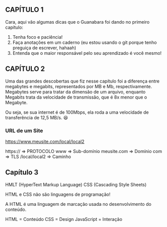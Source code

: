 ## CAPÍTULO 1

Cara, aqui vão algumas dicas que o Guanabara foi dando no primeiro capítulo:

1. Tenha foco e paciência!
2. Faça anotações em um caderno (eu estou usando o git porque tenho preguiça de escrever, hahaah)
3. Entenda que o maior responsável pelo seu aprendizado é você mesmo!

## CAPÍTULO 2

Uma das grandes descobertas que fiz nesse capítulo foi a diferença entre megabytes e megabits, representados por MB e Mb, respectivamente. Megabytes serve para tratar da dimensão de um arquivo, enquanto Megabits trata da velocidade de transmissão, que é 8x menor que o Megabyte.

Ou seja, se sua internet é de 100Mbps, ela roda a uma velocidade de transferência de 12,5 MB/s. 😆

### URL de um Site

https://www.meusite.com/local/local2

https:// => PROTOCOLO
www => Sub-domínio
meusite.com => Domínio
com => TLS
/local/local2 => Caminho

## Capítulo 3

HMLT (HyperText Markup Language)
CSS (Cascading Style Sheets)

HTML e CSS não são linguagens de programação!

A HTML é uma linguagem de marcação usada no desenvolvimento do conteúdo.

HTML = Conteúdo
CSS = Design
JavaScript = Interação